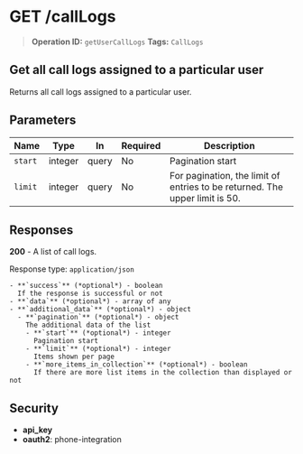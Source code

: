 # GET /callLogs

> **Operation ID:** `getUserCallLogs`
> **Tags:** `CallLogs`

## Get all call logs assigned to a particular user

Returns all call logs assigned to a particular user.

## Parameters

| Name | Type | In | Required | Description |
|------|------|-------|----------|-------------|
| `start` | integer | query | No | Pagination start |
| `limit` | integer | query | No | For pagination, the limit of entries to be returned. The upper limit is 50. |

## Responses

**200** - A list of call logs.

Response type: `application/json`

```
- **`success`** (*optional*) - boolean
  If the response is successful or not
- **`data`** (*optional*) - array of any
- **`additional_data`** (*optional*) - object
  - **`pagination`** (*optional*) - object
    The additional data of the list
    - **`start`** (*optional*) - integer
      Pagination start
    - **`limit`** (*optional*) - integer
      Items shown per page
    - **`more_items_in_collection`** (*optional*) - boolean
      If there are more list items in the collection than displayed or not
```


## Security

- **api_key**
- **oauth2**: phone-integration